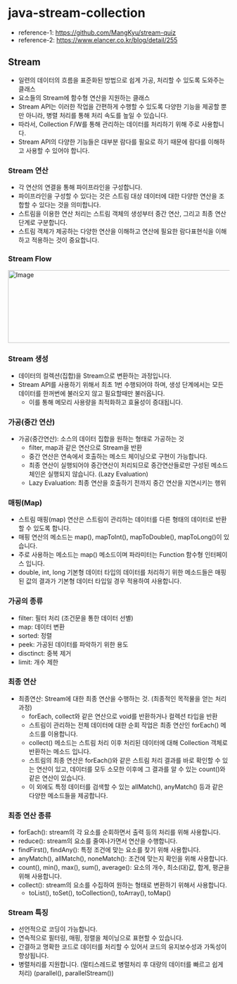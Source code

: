 # java-stream-collection

* reference-1: https://github.com/MangKyu/stream-quiz
* reference-2: https://www.elancer.co.kr/blog/detail/255


## Stream

- 일련의 데이터의 흐름을 표준화된 방법으로 쉽게 가공, 처리할 수 있도록 도와주는 클래스
- 요소들의 Stream에 함수형 연산을 지원하는 클래스
- Stream API는 이러한 작업을 간편하게 수행할 수 있도록 다양한 기능을 제공할 뿐만 아니라, 병렬 처리를 통해 처리 속도를 높일 수 있습니다.
- 따라서, Collection F/W를 통해 관리하는 데이터를 처리하기 위해 주로 사용합니다.
- Stream API의 다양한 기능들은 대부분 람다를 필요로 하기 때문에 람다를 이해하고 사용할 수 있어야 합니다.

### Stream 연산

- 각 연산의 연결을 통해 파이프라인을 구성합니다.
- 파이프라인을 구성할 수 있다는 것은 스트림 대상 데이터에 대한 다양한 연산을 조합할 수 있다는 것을 의미합니다.
- 스트림을 이용한 연산 처리는 스트림 객체의 생성부터 중간 연산, 그리고 최종 연산 단계로 구분합니다.
- 스트림 객체가 제공하는 다양한 연산을 이해하고 연산에 필요한 람다표현식을 이해하고 적용하는 것이 중요합니다.

### Stream Flow

<img width="814" height="165" alt="Image" src="https://github.com/user-attachments/assets/1c2d3d99-f9db-4c95-8030-c680bab3d992" />

### Stream 생성

- 데이터의 컬렉션(집합)을 Stream으로 변환하는 과정입니다.
- Stream API를 사용하기 위해서 최초 1번 수행되어야 하며, 생성 단계에서는 모든 데이터를 한꺼번에 불러오지 않고 필요할때만 불러옵니다.
    - 이를 통해 메모리 사용량을 최적화하고 효율성이 증대됩니다.

### 가공(중간 연산)

- 가공(중간연산): 소스의 데이터 집합을 원하는 형태로 가공하는 것
    - filter, map과 같은 연산으로 Stream을 반환
    - 중간 연산은 연속에서 호출하는 메소드 체이닝으로 구현이 가능합니다.
    - 최종 연산이 실행되어야 중간연산이 처리되므로 중간연산들로만 구성된 메소드 체인은 실행되지 않습니다. (Lazy Evaluation)
    - Lazy Evaluation: 최종 연산을 호출하기 전까지 중간 연산을 지연시키는 행위

### 매핑(Map)

- 스트림 매핑(map) 연산은 스트림이 관리하는 데이터를 다른 형태의 데이터로 반환할 수 있도록 합니다.
- 매핑 연산의 메소드는 map(), mapToInt(), mapToDouble(), mapToLong()이 있습니다.
- 주로 사용하는 메소드는 map() 메소드이며 파라미터는 Function 함수형 인터페이스 입니다.
- double, int, long 기본형 데이터 타입의 데이터를 처리하기 위한 메소드들은 매핑된 값의 결과가 기본형 데이터 타입일 경우 적용하여 사용합니다.

### 가공의 종류

- filter: 필터 처리 (조건문을 통한 데이터 선별)
- map: 데이터 변환
- sorted: 정렬
- peek: 가공된 데이터를 파악하기 위한 용도
- disctinct: 중복 제거
- limit: 개수 제한

### 최종 연산

- 최종연산: Stream에 대한 최종 연산을 수행하는 것. (최종적인 목적물을 얻는 처리과정)
  - forEach, collect와 같은 연산으로 void를 반환하거나 컬렉션 타입을 반환
  - 스트림이 관리하는 전체 데이터에 대한 순회 작업은 최종 연산인 forEach() 메소드를 이용합니다.
  - collect() 메소드는 스트림 처리 이후 처리된 데이터에 대해 Collection 객체로 반환하는 메소드 입니다.
  - 스트림의 최종 연산은 forEach()와 같은 스트림 처리 결과를 바로 확인할 수 있는 연산이 있고, 데이터를 모두 소모한 이후에 그 결과를 알 수 있는 count()와 같은 연산이 있습니다.
  - 이 외에도 특정 데이터를 검색할 수 있는 allMatch(), anyMatch() 등과 같은 다양한 메소드들을 제공합니다.

### 최종 연산 종류

- forEach(): stream의 각 요소를 순회하면서 출력 등의 처리를 위해 사용합니다.
- reduce(): stream의 요소를 줄여나가면서 연산을 수행합니다.
- findFirst(), findAny():  특정 조건에 맞는 요소를 찾기 위해 사용합니다.
- anyMatch(), allMatch(), noneMatch(): 조건에 맞는지 확인을 위해 사용합니다.
- count(), min(), max(), sum(), average(): 요소의 개수, 최소(대)값, 합계, 평균을 위해 사용합니다.
- collect(): stream의 요소를 수집하여 원하는 형태로 변환하기 위해서 사용합니다.
  - toList(), toSet(), toCollection(), toArray(), toMap()

### Stream 특징

- 선언적으로 코딩이 가능합니다.
- 연속적으로 필터링, 매핑, 정렬을 체이닝으로 표현할 수 있습니다.
- 간결하고 명확한 코드로 데이터를 처리할 수 있어서 코드의 유지보수성과 가독성이 향상됩니다.
- 병렬처리를 지원합니다. (멀티스레드로 병렬처리 후 대량의 데이터를 빠르고 쉽게 처리) (parallel(), parallelStream())